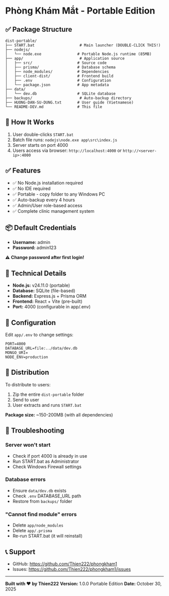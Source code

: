 # Phòng Khám Mắt - Portable Edition

## ✅ Package Structure

```
dist-portable/
├── START.bat                    # Main launcher (DOUBLE-CLICK THIS!)
├── nodejs/
│   └── node.exe                # Portable Node.js runtime (85MB)
├── app/                         # Application source
│   ├── src/                    # Source code
│   ├── prisma/                 # Database schema
│   ├── node_modules/           # Dependencies
│   ├── client-dist/            # Frontend build
│   ├── .env                    # Configuration
│   └── package.json            # App metadata
├── data/
│   └── dev.db                  # SQLite database
├── backups/                     # Auto-backup directory
├── HUONG-DAN-SU-DUNG.txt       # User guide (Vietnamese)
└── README-DEV.md               # This file

```

## 🚀 How It Works

1. User double-clicks `START.bat`
2. Batch file runs: `nodejs\node.exe app\src\index.js`
3. Server starts on port 4000
4. Users access via browser: `http://localhost:4000` or `http://<server-ip>:4000`

## ✅ Features

- ✅ No Node.js installation required
- ✅ No IDE required
- ✅ Portable - copy folder to any Windows PC
- ✅ Auto-backup every 4 hours
- ✅ Admin/User role-based access
- ✅ Complete clinic management system

## 📦 Default Credentials

- **Username:** admin
- **Password:** admin123

⚠️ **Change password after first login!**

## 🔧 Technical Details

- **Node.js:** v24.11.0 (portable)
- **Database:** SQLite (file-based)
- **Backend:** Express.js + Prisma ORM
- **Frontend:** React + Vite (pre-built)
- **Port:** 4000 (configurable in app/.env)

## 📝 Configuration

Edit `app/.env` to change settings:

```env
PORT=4000
DATABASE_URL=file:../data/dev.db
MONGO_URI=
NODE_ENV=production
```

## 🎯 Distribution

To distribute to users:
1. Zip the entire `dist-portable` folder
2. Send to user
3. User extracts and runs `START.bat`

**Package size:** ~150-200MB (with all dependencies)

## 🐛 Troubleshooting

### Server won't start
- Check if port 4000 is already in use
- Run START.bat as Administrator
- Check Windows Firewall settings

### Database errors
- Ensure `data/dev.db` exists
- Check `.env` DATABASE_URL path
- Restore from `backups/` folder

### "Cannot find module" errors
- Delete `app/node_modules`
- Delete `app/.prisma`
- Re-run START.bat (it will reinstall)

## 📞 Support

- GitHub: https://github.com/Thien222/phongkham1
- Issues: https://github.com/Thien222/phongkham1/issues

---

**Built with ❤️ by Thien222**
**Version:** 1.0.0 Portable Edition
**Date:** October 30, 2025

